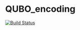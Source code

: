 # QUBO_encoding

[![Build Status](https://github.com/Cmurilochem/QUBO_encoding.jl/actions/workflows/CI.yml/badge.svg?branch=main)](https://github.com/Cmurilochem/QUBO_encoding.jl/actions/workflows/CI.yml?query=branch%3Amain)

